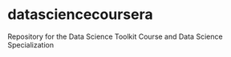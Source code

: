 datasciencecoursera
===================

Repository for the Data Science Toolkit Course and Data Science Specialization
